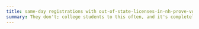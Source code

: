 ```yaml
---
title: same-day registrations with out-of-state-licenses-in-nh-prove-voter-fraud
summary: They don't; college students to this often, and it's completely legal.
---
```

